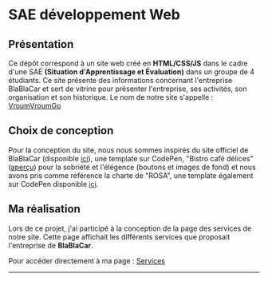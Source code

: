 # SAE développement Web

## Présentation 

Ce dépôt correspond à un site web créé en **HTML/CSS/JS** dans le cadre d'une SAÉ **(Situation d'Apprentissage et Évaluation)** dans un groupe de 4 étudiants. Ce site présente des informations concernant l'entreprise BlaBlaCar et sert de vitrine pour présenter l'entreprise, ses activités, son organisation et son historique. Le nom de notre site s'appelle : [VroumVroumGo](https://lucasproject25.github.io/VroumVroumGo/Site/index.html)

## Choix de conception  

Pour la conception du site, nous nous sommes inspirés du site officiel de BlaBlaCar (disponible [ici](https://www.blablacar.fr/)), une template sur CodePen, "Bistro café délices" ([aperçu](https://www.bistrocafedelices.com)) pour la sobriété et l'élégence (boutons et images de fond) et nous avons pris comme référence la charte de "ROSA", une template également sur CodePen disponible [ici](https://codepen.io/Sir_thirrygolooo/pen/PoXKOrE).

## Ma réalisation

Lors de ce projet, j'ai participé à la conception de la page des services de notre site. Cette page affichait les différents services que proposait l'entreprise de **BlaBlaCar**.

Pour accéder directement à ma page : [Services](https://lucasproject25.github.io/VroumVroumGo/Site/services.html)

***
